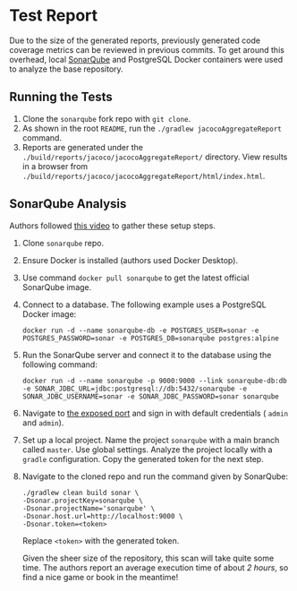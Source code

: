 # Test Report

Due to the size of the generated reports, previously generated code coverage metrics can be reviewed
in previous commits. To get around this overhead, local [SonarQube][sce] and PostgreSQL Docker
containers were used to analyze the base repository.

[sce]: https://www.sonarsource.com/open-source-editions/sonarqube-community-edition/

## Running the Tests

1. Clone the `sonarqube` fork repo with `git clone`.
2. As shown in the root `README`, run the `./gradlew jacocoAggregateReport` command.
3. Reports are generated under the `./build/reports/jacoco/jacocoAggregateReport/` directory.
   View results in a browser from `./build/reports/jacoco/jacocoAggregateReport/html/index.html`.

## SonarQube Analysis

Authors followed [this video][sq_setup] to gather these setup steps.

1. Clone `sonarqube` repo.
2. Ensure Docker is installed (authors used Docker Desktop).
3. Use command `docker pull sonarqube` to get the latest official SonarQube image.
4. Connect to a database. The following example uses a PostgreSQL Docker image:

   ```console
   docker run -d --name sonarqube-db -e POSTGRES_USER=sonar -e POSTGRES_PASSWORD=sonar -e POSTGRES_DB=sonarqube postgres:alpine
   ```

5. Run the SonarQube server and connect it to the database using the following command:

   ```console
   docker run -d --name sonarqube -p 9000:9000 --link sonarqube-db:db -e SONAR_JDBC_URL=jdbc:postgresql://db:5432/sonarqube -e SONAR_JDBC_USERNAME=sonar -e SONAR_JDBC_PASSWORD=sonar sonarqube
   ```

6. Navigate to [the exposed port](http://localhost:9000/) and sign in with default credentials (
   `admin` and `admin`).
7. Set up a local project. Name the project `sonarqube` with a main branch called `master`.
    Use global settings. Analyze the project locally with a `gradle` configuration.
    Copy the generated token for the next step.
8. Navigate to the cloned repo and run the command given by SonarQube:

   ```console
   ./gradlew clean build sonar \
   -Dsonar.projectKey=sonarqube \
   -Dsonar.projectName='sonarqube' \
   -Dsonar.host.url=http://localhost:9000 \
   -Dsonar.token=<token>
   ```

   Replace `<token>` with the generated token.

   Given the sheer size of the repository, this scan will take quite some time.
    The authors report an average execution time of about *2 hours*,
    so find a nice game or book in the meantime!

[sq_setup]: https://www.youtube.com/watch?v=6vdRvz_LnbQ
